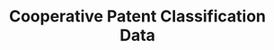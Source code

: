 ---
bigquery: https://console.cloud.google.com/bigquery?p=patents-public-data&d=cpc&page=dataset
citation: '“Cooperative Patent Classification” by the EPO and USPTO, for public use. '
contributors: EPO, USPTO
cost: None
description: Cooperative Patent Classification Data contains the scheme and definitions
  of the Cooperative Patent Classification system for classifying patent documents.
  The CPC is the result of a partnership between the EPO and the USPTO in their joint
  effort to develop a common, internationally compatible classification system for
  technical documents, in particular patent publications, which will be used by both
  offices in the patent granting process
documentation: https://www.cooperativepatentclassification.org/cpcSchemeAndDefinitions
last_edit: 04/06/2022, 15:25:48
location: https://www.cooperativepatentclassification.org/index
maintained_by: USPTO, EPO
schema_fields:
- notAllocatable
- synonyms
- applicationReferences
- limitingReferences
- dateRevised
- date_revised
- titlePart
- title_part
- title_full
- childGroups
- child_groups
- parents
- informative_references
- residual_references
- breakdown_code
- residualReferences
- titleFull
- not_allocatable
- ipc_concordant
- glossary
- symbol
- additional_only
- informativeReferences
- level
- limiting_references
- application_references
- status
- ipcConcordant
- children
- breakdownCode
- sizeCache
- definition
shortname: cooperative_patent_classification
tags:
- patents
- science
title: Cooperative Patent Classification Data
uuid: 984374a7-16e9-4b35-9445-458daceb01bf
---